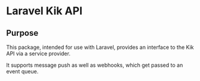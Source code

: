 # Laravel Kik API

## Purpose

This package, intended for use with Laravel, provides an interface to the Kik API via a service provider.

It supports message push as well as webhooks, which get passed to an event queue.
